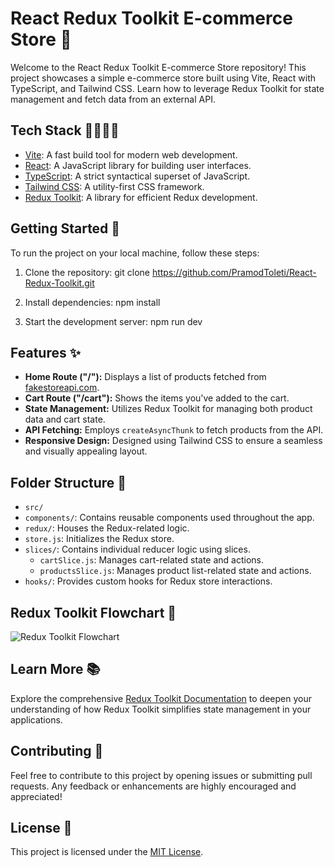 # React Redux Toolkit E-commerce Store 🛒

Welcome to the React Redux Toolkit E-commerce Store repository! This project showcases a simple e-commerce store built using Vite, React with TypeScript, and Tailwind CSS. Learn how to leverage Redux Toolkit for state management and fetch data from an external API.

## Tech Stack 👩‍💻👨‍💻

- [Vite](https://vitejs.dev/): A fast build tool for modern web development.
- [React](https://reactjs.org/): A JavaScript library for building user interfaces.
- [TypeScript](https://www.typescriptlang.org/): A strict syntactical superset of JavaScript.
- [Tailwind CSS](https://tailwindcss.com/): A utility-first CSS framework.
- [Redux Toolkit](https://redux-toolkit.js.org/): A library for efficient Redux development.

## Getting Started 🚀

To run the project on your local machine, follow these steps:

1. Clone the repository:
git clone https://github.com/PramodToleti/React-Redux-Toolkit.git

2. Install dependencies:
npm install

3. Start the development server:
npm run dev


## Features ✨

- **Home Route ("/"):** Displays a list of products fetched from [fakestoreapi.com](https://fakestoreapi.com/products).
- **Cart Route ("/cart"):** Shows the items you've added to the cart.
- **State Management:** Utilizes Redux Toolkit for managing both product data and cart state.
- **API Fetching:** Employs `createAsyncThunk` to fetch products from the API.
- **Responsive Design:** Designed using Tailwind CSS to ensure a seamless and visually appealing layout.

## Folder Structure 📁

- `src/`
- `components/`: Contains reusable components used throughout the app.
- `redux/`: Houses the Redux-related logic.
 - `store.js`: Initializes the Redux store.
 - `slices/`: Contains individual reducer logic using slices.
   - `cartSlice.js`: Manages cart-related state and actions.
   - `productsSlice.js`: Manages product list-related state and actions.
 - `hooks/`: Provides custom hooks for Redux store interactions.

## Redux Toolkit Flowchart 🔄

![Redux Toolkit Flowchart](./images/redux_toolkit_flowchart.png)

## Learn More 📚

Explore the comprehensive [Redux Toolkit Documentation](https://redux-toolkit.js.org/) to deepen your understanding of how Redux Toolkit simplifies state management in your applications.

## Contributing 🤝

Feel free to contribute to this project by opening issues or submitting pull requests. Any feedback or enhancements are highly encouraged and appreciated!

## License 📄

This project is licensed under the [MIT License](LICENSE).